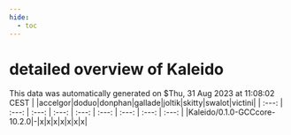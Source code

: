 ```yaml
---
hide:
  - toc
---
```


detailed overview of Kaleido
============================


This data was automatically generated on $Thu, 31 Aug 2023 at 11:08:02 CEST
| |accelgor|doduo|donphan|gallade|joltik|skitty|swalot|victini|
| :---: | :---: | :---: | :---: | :---: | :---: | :---: | :---: | :---: |
|Kaleido/0.1.0-GCCcore-10.2.0|-|x|x|x|x|x|x|x|
